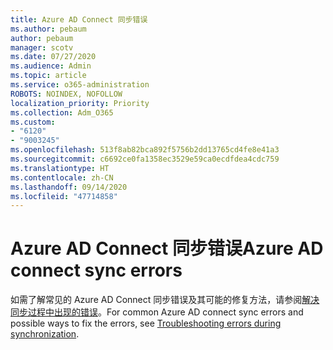 ```yaml
---
title: Azure AD Connect 同步错误
ms.author: pebaum
author: pebaum
manager: scotv
ms.date: 07/27/2020
ms.audience: Admin
ms.topic: article
ms.service: o365-administration
ROBOTS: NOINDEX, NOFOLLOW
localization_priority: Priority
ms.collection: Adm_O365
ms.custom:
- "6120"
- "9003245"
ms.openlocfilehash: 513f8ab82bca892f5756b2dd13765cd4fe8e41a3
ms.sourcegitcommit: c6692ce0fa1358ec3529e59ca0ecdfdea4cdc759
ms.translationtype: HT
ms.contentlocale: zh-CN
ms.lasthandoff: 09/14/2020
ms.locfileid: "47714858"
---
```

# <a name="azure-ad-connect-sync-errors"></a><span data-ttu-id="3298f-102">Azure AD Connect 同步错误</span><span class="sxs-lookup"><span data-stu-id="3298f-102">Azure AD connect sync errors</span></span>

<span data-ttu-id="3298f-103">如需了解常见的 Azure AD Connect 同步错误及其可能的修复方法，请参阅[解决同步过程中出现的错误](https://docs.microsoft.com/azure/active-directory/hybrid/tshoot-connect-sync-errors)。</span><span class="sxs-lookup"><span data-stu-id="3298f-103">For common Azure AD connect sync errors and possible ways to fix the errors, see [Troubleshooting errors during synchronization](https://docs.microsoft.com/azure/active-directory/hybrid/tshoot-connect-sync-errors).</span></span>